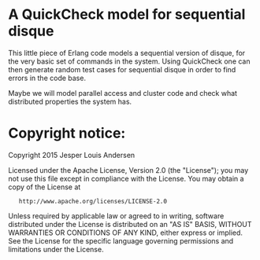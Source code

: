 # A QuickCheck model for sequential disque

This little piece of Erlang code models a sequential version of disque, for the very basic set
of commands in the system. Using QuickCheck one can then generate random test cases for
sequential disque in order to find errors in the code base.

Maybe we will model parallel access and cluster code and check what distributed properties
the system has.

# Copyright notice:

   Copyright 2015 Jesper Louis Andersen

   Licensed under the Apache License, Version 2.0 (the "License");
   you may not use this file except in compliance with the License.
   You may obtain a copy of the License at

       http://www.apache.org/licenses/LICENSE-2.0

   Unless required by applicable law or agreed to in writing, software
   distributed under the License is distributed on an "AS IS" BASIS,
   WITHOUT WARRANTIES OR CONDITIONS OF ANY KIND, either express or implied.
   See the License for the specific language governing permissions and
   limitations under the License.
